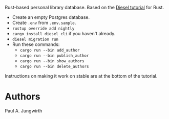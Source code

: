 Rust-based personal library database.
Based on the [Diesel tutorial](http://diesel.rs/guides/getting-started/) for Rust.

- Create an empty Postgres database.
- Create `.env` from `.env.sample`.
- `rustup override add nightly`
- `cargo install diesel_cli` if you haven't already.
- `diesel migration run`
- Run these commands:
  - `cargo run --bin add_author`
  - `cargo run --bin publish_author`
  - `cargo run --bin show_authors`
  - `cargo run --bin delete_authors`

Instructions on making it work on stable are at the bottom of the tutorial.

# Authors

Paul A. Jungwirth

